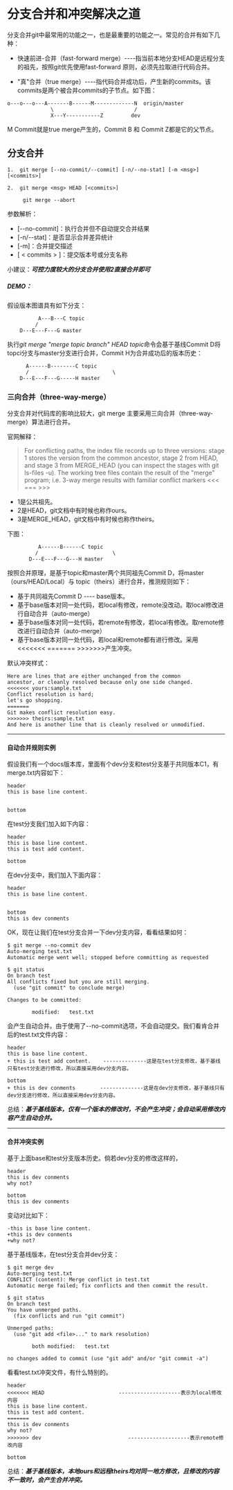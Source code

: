 # 分支合并和冲突解决之道

分支合并git中最常用的功能之一，也是最重要的功能之一。常见的合并有如下几种：

+ 快速前进-合并（fast-forward merge）----指当前本地分支HEAD是远程分支的祖先，按照git优先使用fast-forward 原则，必须先拉取进行代码合并。

+ "真"合并（true merge）----指代码合并成功后，产生新的commits。该commits是两个被合并commits的子节点。如下图：

```
o---o---o---A-------B------M-------------N  origin/master
              \                          /
              X---Y-----------Z         dev

```

M Commit就是true merge产生的，Commit B 和 Commit Z都是它的父节点。

## 分支合并

```
1.  git merge [--no-commit/--commit] [-n/--no-stat] [-m <msg>] [<commits>]

2.  git merge <msg> HEAD [<commits>]

     git merge --abort

```

参数解析：
+ [--no-commit]：执行合并但不自动提交合并结果
+ [-n/--stat]：是否显示合并差异统计
+ [-m]：合并提交描述
+ [ < commits > ]：提交版本号或分支名称

小建议：***可控力度较大的分支合并使用2直接合并即可***

##### DEMO：

假设版本图谱具有如下分支：

```
          A---B---C topic
         /
    D---E---F---G master

```

执行*git merge "merge topic branch" HEAD topic*命令会基于基线Commit D将topci分支与master分支进行合并，Commit H为合并成功后的版本历史：

```
      A------B--------C topic
      /                           \
    D---E---F---G-----H master

```

### 三向合并（three-way-merge）

分支合并对代码库的影响比较大，git merge 主要采用三向合并（three-way-merge）算法进行合并。

官网解释：
>  For conflicting paths, the index file records up to three versions: stage 1 stores the version from the common ancestor, stage 2 from HEAD, and stage 3 from MERGE_HEAD (you can inspect the stages with git ls-files -u). The working tree files contain the result of the "merge" program; i.e. 3-way merge results with familiar conflict markers <<< === >>>

+ 1是公共祖先。
+ 2是HEAD，git文档中有时候也称作ours。
+ 3是MERGE_HEAD，git文档中有时候也称作theirs。

下图：
```
          A------B------C topic
         /                        \
       D---E---F---G---H master
```

按照合并原理，是基于topic和master两个共同祖先Commit D，将master（ours/HEAD/Local）与 topic（theirs）进行合并，推测规则如下：
+ 基于共同祖先Commit D ---- base版本。
+ 基于base版本对同一处代码，若local有修改，remote没改动。取local修改进行自动合并（auto-merge）
+ 基于base版本对同一处代码，若remote有修改，若local有修改。取remote修改进行自动合并（auto-merge）
+ 基于base版本对同一处代码，若local和remote都有进行修改。采用<<<<<<<  ======= >>>>>>>产生冲突。

默认冲突样式：

```
Here are lines that are either unchanged from the common
ancestor, or cleanly resolved because only one side changed.
<<<<<<< yours:sample.txt
Conflict resolution is hard;
let's go shopping.
=======
Git makes conflict resolution easy.
>>>>>>> theirs:sample.txt
And here is another line that is cleanly resolved or unmodified.

```

----------------------------------------------------------------------------------------------------------------

#### 自动合并规则实例

假设我们有一个docs版本库，里面有个dev分支和test分支基于共同版本C1，有merge.txt内容如下：

```
header
this is base line content.


bottom
```

在test分支我们加入如下内容：

```
header
this is base line content.
this is test add content.

bottom
```

在dev分支中，我们加入下面内容：

```
header
this is base line content.


bottom
this is dev conments
```

OK，现在让我们在test分支合并一下dev分支内容，看看结果如何：

```
$ git merge --no-commit dev
Auto-merging test.txt
Automatic merge went well; stopped before committing as requested

$ git status
On branch test
All conflicts fixed but you are still merging.
  (use "git commit" to conclude merge)

Changes to be committed:

        modified:   test.txt

```

会产生自动合并。由于使用了--no-commit选项，不会自动提交。我们看肯合并后的test.txt文件内容：

```
header
this is base line content.
+ this is test add content.    --------------这是在test分支修改，基于基线只有test分支进行修改，所以直接采用dev分支内容。

bottom
+ this is dev conments        --------------这是在dev分支修改，基于基线只有dev分支进行修改，所以直接采用dev分支内容。
```

总结：***基于基线版本，仅有一个版本的修改时，不会产生冲突；会自动采用修改内容产生自动合并。***

--------------------------------------------------------------------------------------------------------------

#### 合并冲突实例

基于上面base和test分支版本历史。倘若dev分支的修改这样的，

```
header
this is dev conments
why not?

bottom
this is dev conments
```

变动对比如下：

```
-this is base line content.
+this is dev conments
+why not?
```

基于基线版本，在test分支合并dev分支：

```
$ git merge dev
Auto-merging test.txt
CONFLICT (content): Merge conflict in test.txt
Automatic merge failed; fix conflicts and then commit the result.

$ git status
On branch test
You have unmerged paths.
  (fix conflicts and run "git commit")

Unmerged paths:
  (use "git add <file>..." to mark resolution)

        both modified:   test.txt

no changes added to commit (use "git add" and/or "git commit -a")
```

看看test.txt冲突文件，有什么特别的。

```
header
<<<<<<< HEAD                        --------------------表示为local修改内容
this is base line content.
this is test add content.
=======
this is dev conments
why not?
>>>>>>> dev                            --------------------表示remote修改内容

bottom
```

总结：***基于基线版本，本地ours和远程theirs均对同一地方修改，且修改的内容不一致时，会产生合并冲突。***













